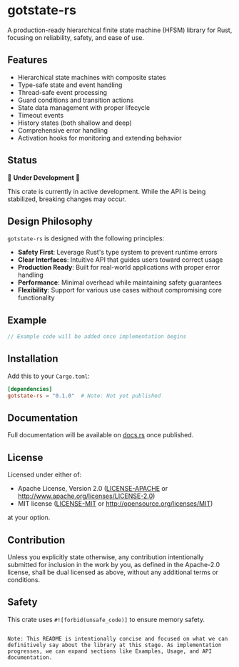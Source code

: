 # gotstate-rs

A production-ready hierarchical finite state machine (HFSM) library for Rust, focusing on reliability, safety, and ease of use.

## Features

- Hierarchical state machines with composite states
- Type-safe state and event handling
- Thread-safe event processing
- Guard conditions and transition actions
- State data management with proper lifecycle
- Timeout events
- History states (both shallow and deep)
- Comprehensive error handling
- Activation hooks for monitoring and extending behavior

## Status

🚧 **Under Development** 🚧

This crate is currently in active development. While the API is being stabilized, breaking changes may occur.

## Design Philosophy

`gotstate-rs` is designed with the following principles:

- **Safety First**: Leverage Rust's type system to prevent runtime errors
- **Clear Interfaces**: Intuitive API that guides users toward correct usage
- **Production Ready**: Built for real-world applications with proper error handling
- **Performance**: Minimal overhead while maintaining safety guarantees
- **Flexibility**: Support for various use cases without compromising core functionality

## Example

```rust
// Example code will be added once implementation begins
```

## Installation

Add this to your `Cargo.toml`:

```toml
[dependencies]
gotstate-rs = "0.1.0"  # Note: Not yet published
```

## Documentation

Full documentation will be available on [docs.rs](https://docs.rs/gotstate-rs) once published.

## License

Licensed under either of:

 * Apache License, Version 2.0 ([LICENSE-APACHE](LICENSE-APACHE) or http://www.apache.org/licenses/LICENSE-2.0)
 * MIT license ([LICENSE-MIT](LICENSE-MIT) or http://opensource.org/licenses/MIT)

at your option.

## Contribution

Unless you explicitly state otherwise, any contribution intentionally submitted
for inclusion in the work by you, as defined in the Apache-2.0 license, shall be
dual licensed as above, without any additional terms or conditions.

## Safety

This crate uses `#![forbid(unsafe_code)]` to ensure memory safety.
```

Note: This README is intentionally concise and focused on what we can definitively say about the library at this stage. As implementation progresses, we can expand sections like Examples, Usage, and API documentation.
